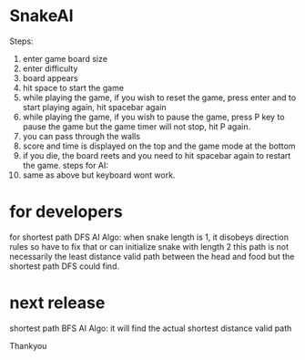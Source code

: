 # SnakeAI

Steps:
1. enter game board size
2. enter difficulty
3. board appears
4. hit space to start the game
5. while playing the game, if you wish to reset the game, press enter and to start playing again, hit spacebar again
6. while playing the game, if you wish to pause the game, press P key to pause the game but the game timer will not stop, hit P again.
7. you can pass through the walls
8. score and time is displayed on the top and the game mode at the bottom
9. if you die, the board reets and you need to hit spacebar again to restart the game.
steps for AI:
1. same as above but keyboard wont work.

# for developers
for shortest path DFS AI Algo:
when snake length is 1, it disobeys direction rules so have to fix that or can initialize snake with length 2
this path is not necessarily the least distance valid path between the head and food but the shortest path DFS could find.

# next release
shortest path BFS AI Algo: it will find the actual shortest distance valid path

Thankyou
